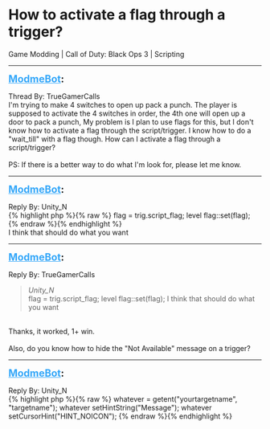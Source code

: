 # How to activate a flag through a trigger?
Game Modding | Call of Duty: Black Ops 3 | Scripting

---
<strong style="font-size: 1.4em;"><span style="text-decoration: underline;text-decoration-color: #34a7f9;"><span style="color:#34a7f9;">ModmeBot</span></span>:</strong>

<p>Thread By: TrueGamerCalls<br />I&#39;m trying to make 4 switches to open up pack a punch. The player is supposed to activate the 4 switches in order, the 4th one will open up a door to pack a punch, My problem is I plan to use flags for this, but I don&#39;t know how to activate a flag through the script/trigger. I know how to do a &quot;wait_till&quot; with a flag though. How can I activate a flag through a script/trigger?<br /> <br />PS: If there is a better way to do what I&#39;m look for, please let me know.</p>

---
<strong style="font-size: 1.4em;"><span style="text-decoration: underline;text-decoration-color: #34a7f9;"><span style="color:#34a7f9;">ModmeBot</span></span>:</strong>

<p>Reply By: Unity_N<br />{% highlight php %}{% raw %}
flag = trig.script_flag;
level flag::set(flag);
{% endraw %}{% endhighlight %}
 <br />I think that should do what you want</p>

---
<strong style="font-size: 1.4em;"><span style="text-decoration: underline;text-decoration-color: #34a7f9;"><span style="color:#34a7f9;">ModmeBot</span></span>:</strong>

<p>Reply By: TrueGamerCalls<br /><blockquote><em>Unity_N</em><br />flag = trig.script_flag; level flag::set(flag);   I think that should do what you want</blockquote><br /> Thanks, it worked, 1+ win.<br /> <br />Also, do you know how to hide the &quot;Not Available&quot; message on a trigger?</p>

---
<strong style="font-size: 1.4em;"><span style="text-decoration: underline;text-decoration-color: #34a7f9;"><span style="color:#34a7f9;">ModmeBot</span></span>:</strong>

<p>Reply By: Unity_N<br />{% highlight php %}{% raw %}
whatever = getent("yourtargetname", "targetname");
whatever setHintString("Message");
whatever setCursorHint("HINT_NOICON");
{% endraw %}{% endhighlight %}
</p>
